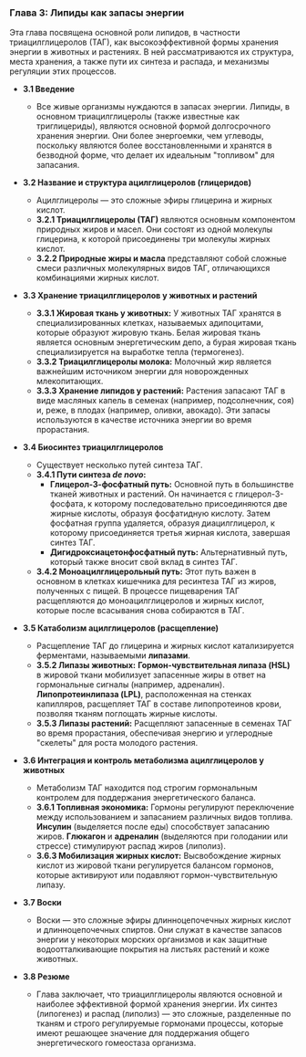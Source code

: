 ### **Глава 3: Липиды как запасы энергии**

Эта глава посвящена основной роли липидов, в частности триацилглицеролов (ТАГ), как высокоэффективной формы хранения энергии в животных и растениях. В ней рассматриваются их структура, места хранения, а также пути их синтеза и распада, и механизмы регуляции этих процессов.

*   **3.1 Введение**
    *   Все живые организмы нуждаются в запасах энергии. Липиды, в основном триацилглицеролы (также известные как триглицериды), являются основной формой долгосрочного хранения энергии. Они более энергоемки, чем углеводы, поскольку являются более восстановленными и хранятся в безводной форме, что делает их идеальным "топливом" для запасания.

*   **3.2 Название и структура ацилглицеролов (глицеридов)**
    *   Ацилглицеролы — это сложные эфиры глицерина и жирных кислот.
    *   **3.2.1 Триацилглицеролы (ТАГ)** являются основным компонентом природных жиров и масел. Они состоят из одной молекулы глицерина, к которой присоединены три молекулы жирных кислот.
    *   **3.2.2 Природные жиры и масла** представляют собой сложные смеси различных молекулярных видов ТАГ, отличающихся комбинациями жирных кислот.

*   **3.3 Хранение триацилглицеролов у животных и растений**
    *   **3.3.1 Жировая ткань у животных:** У животных ТАГ хранятся в специализированных клетках, называемых адипоцитами, которые образуют жировую ткань. Белая жировая ткань является основным энергетическим депо, а бурая жировая ткань специализируется на выработке тепла (термогенез).
    *   **3.3.2 Триацилглицеролы молока:** Молочный жир является важнейшим источником энергии для новорожденных млекопитающих.
    *   **3.3.3 Хранение липидов у растений:** Растения запасают ТАГ в виде масляных капель в семенах (например, подсолнечник, соя) и, реже, в плодах (например, оливки, авокадо). Эти запасы используются в качестве источника энергии во время прорастания.

*   **3.4 Биосинтез триацилглицеролов**
    *   Существует несколько путей синтеза ТАГ.
    *   **3.4.1 Пути синтеза *de novo*:**
        *   **Глицерол-3-фосфатный путь:** Основной путь в большинстве тканей животных и растений. Он начинается с глицерол-3-фосфата, к которому последовательно присоединяются две жирные кислоты, образуя фосфатидную кислоту. Затем фосфатная группа удаляется, образуя диацилглицерол, к которому присоединяется третья жирная кислота, завершая синтез ТАГ.
        *   **Дигидроксиацетонфосфатный путь:** Альтернативный путь, который также вносит свой вклад в синтез ТАГ.
    *   **3.4.2 Моноацилглицерольный путь:** Этот путь важен в основном в клетках кишечника для ресинтеза ТАГ из жиров, полученных с пищей. В процессе пищеварения ТАГ расщепляются до моноацилглицеролов и жирных кислот, которые после всасывания снова собираются в ТАГ.

*   **3.5 Катаболизм ацилглицеролов (расщепление)**
    *   Расщепление ТАГ до глицерина и жирных кислот катализируется ферментами, называемыми **липазами**.
    *   **3.5.2 Липазы животных:** **Гормон-чувствительная липаза (HSL)** в жировой ткани мобилизует запасенные жиры в ответ на гормональные сигналы (например, адреналин). **Липопротеинлипаза (LPL)**, расположенная на стенках капилляров, расщепляет ТАГ в составе липопротеинов крови, позволяя тканям поглощать жирные кислоты.
    *   **3.5.3 Липазы растений:** Расщепляют запасенные в семенах ТАГ во время прорастания, обеспечивая энергию и углеродные "скелеты" для роста молодого растения.

*   **3.6 Интеграция и контроль метаболизма ацилглицеролов у животных**
    *   Метаболизм ТАГ находится под строгим гормональным контролем для поддержания энергетического баланса.
    *   **3.6.1 Топливная экономика:** Гормоны регулируют переключение между использованием и запасанием различных видов топлива. **Инсулин** (выделяется после еды) способствует запасанию жиров. **Глюкагон** и **адреналин** (выделяются при голодании или стрессе) стимулируют распад жиров (липолиз).
    *   **3.6.3 Мобилизация жирных кислот:** Высвобождение жирных кислот из жировой ткани регулируется балансом гормонов, которые активируют или подавляют гормон-чувствительную липазу.

*   **3.7 Воски**
    *   Воски — это сложные эфиры длинноцепочечных жирных кислот и длинноцепочечных спиртов. Они служат в качестве запасов энергии у некоторых морских организмов и как защитные водоотталкивающие покрытия на листьях растений и коже животных.

*   **3.8 Резюме**
    *   Глава заключает, что триацилглицеролы являются основной и наиболее эффективной формой хранения энергии. Их синтез (липогенез) и распад (липолиз) — это сложные, разделенные по тканям и строго регулируемые гормонами процессы, которые имеют решающее значение для поддержания общего энергетического гомеостаза организма.
